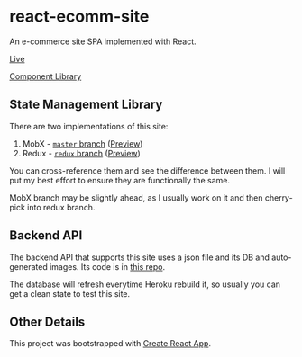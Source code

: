 # react-ecomm-site

An e-commerce site SPA implemented with React.

[Live][mobx-preview]

[Component Library](https://react-ecomm-docs.netlify.com/)

## State Management Library

There are two implementations of this site:

1. MobX - [`master` branch][master-branch] ([Preview][mobx-preview])
1. Redux - [`redux` branch][redux-branch] ([Preview][redux-preview])

You can cross-reference them and see the difference between them. I will put my best effort to ensure they are functionally the same.

MobX branch may be slightly ahead, as I usually work on it and then cherry-pick into redux branch.

## Backend API

The backend API that supports this site uses a json file and its DB and auto-generated images. Its code is in [this repo][backend-api-repo].

The database will refresh everytime Heroku rebuild it, so usually you can get a clean state to test this site.

## Other Details

This project was bootstrapped with [Create React App](https://github.com/facebook/create-react-app).

[master-branch]: https://github.com/malcolm-kee/react-ecomm-site/tree/master
[redux-branch]: https://github.com/malcolm-kee/react-ecomm-site/tree/redux
[backend-api-repo]: https://github.com/malcolm-kee/ecomm-db
[mobx-preview]: https://shopit.space/
[redux-preview]: https://redux.shopit.space/
